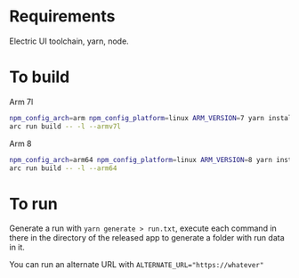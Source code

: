 # Requirements

Electric UI toolchain, yarn, node.

# To build

Arm 7l

```bash
npm_config_arch=arm npm_config_platform=linux ARM_VERSION=7 yarn install
arc run build -- -l --armv7l
```

Arm 8

```bash
npm_config_arch=arm64 npm_config_platform=linux ARM_VERSION=8 yarn install
arc run build -- -l --arm64
```

# To run

Generate a run with `yarn generate > run.txt`, execute each command in there in the directory of the released app to generate a folder with run data in it.

You can run an alternate URL with `ALTERNATE_URL="https://whatever"`